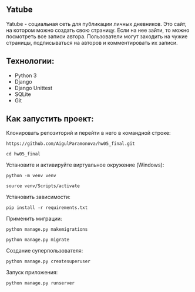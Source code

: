 ## Yatube

Yatube - социальная сеть для публикации личных дневников. Это сайт, на котором можно создать свою страницу. Если на нее зайти, то можно посмотреть все записи автора.
Пользователи могут заходить на чужие страницы, подписываться на авторов и комментировать их записи.

## Технологии:
- Python 3
- Django
- Django Unittest
- SQLite
- Git

## Как запустить проект:
Клонировать репозиторий и перейти в него в командной строке:

`https://github.com/AigulParamonova/hw05_final.git`

`cd hw05_final`

Установите и активируйте виртуальное окружение (Windows):

`python -m venv venv`

`source venv/Scripts/activate`

Установить зависимости:

`pip install -r requirements.txt`

Применить миграции:

`python manage.py makemigrations`

`python manage.py migrate`

Создание суперпользователя:

`python manage.py createsuperuser`

Запуск приложения:

`python manage.py runserver`

